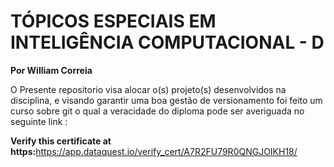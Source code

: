 # TÓPICOS ESPECIAIS EM INTELIGÊNCIA COMPUTACIONAL - D

**Por William Correia**

O Presente repositorio visa alocar o(s) projeto(s) desenvolvidos na disciplina, e visando garantir uma boa gestão de versionamento foi feito um curso sobre git o qual a veracidade do diploma pode ser averiguada no seguinte link :

**Verify this certificate at https:**<https://app.dataquest.io/verify_cert/A7R2FU79R0QNGJOIKH18/>
